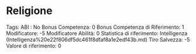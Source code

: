 # Religione

Tags: ABI
: No
Bonus Competenza: 0
Bonus Competenza di Riferimento: 1
Modificatore: -5
Modificatore  Abilità: 0
Statistica di riferimento: Intelligenza (Intelligenza%20e22f806df5dc461f8dfaf8a1e2edf43b.md)
Tiro Salvezza: -5
Valore di riferimento: 0